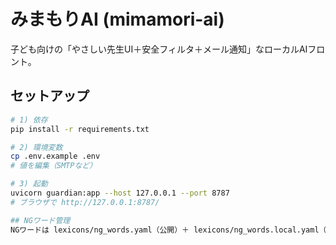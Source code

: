 # みまもりAI (mimamori-ai)

子ども向けの「やさしい先生UI＋安全フィルタ＋メール通知」なローカルAIフロント。

## セットアップ
```bash
# 1) 依存
pip install -r requirements.txt

# 2) 環境変数
cp .env.example .env
# 値を編集（SMTPなど）

# 3) 起動
uvicorn guardian:app --host 127.0.0.1 --port 8787
# ブラウザで http://127.0.0.1:8787/

## NGワード管理
NGワードは lexicons/ng_words.yaml（公開）＋ lexicons/ng_words.local.yaml（任意・非公開）をマージして使います。